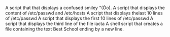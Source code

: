 A script that that displays a confused smiley "(Ôo).
A script that displays the content of /etc/passwd and /etc/hosts
A script that displays thelast 10 lines of /etc/passwd
A script that displays the first 10 lines of /etc/passwd
A script that displays the third line of the file iacta
A shell script that creates a file containing the text Best School ending by a new line.
